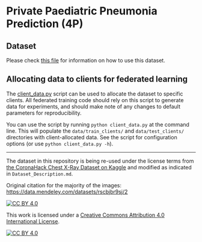 # Private Paediatric Pneumonia Prediction (4P)


## Dataset 
Please check [this file](docs/Dataset_Description.md) for information on how to use this dataset.

## Allocating data to clients for federated learning
The [client_data.py](common/client_data.py) script can be used to allocate the dataset to specific clients. All federated training code should rely on this script to generate data for experiments, and should make note of any changes to default parameters for reproducibility.

You can use the script by running `python client_data.py` at the command line. This will populate the `data/train_clients/` and `data/test_clients/` directories with client-allocated data. See the script for configuration options (or use `python client_data.py -h`).

___

The dataset in this repository is being re-used under the license terms from [the CoronaHack Chest X-Ray Dataset on Kaggle](https://www.kaggle.com/praveengovi/coronahack-chest-xraydataset) and modified as indicated in `Dataset_Description.md`.

Original citation for the majority of the images: https://data.mendeley.com/datasets/rscbjbr9sj/2

[![CC BY 4.0][cc-by-shield]][cc-by]

This work is licensed under a [Creative Commons Attribution 4.0 International
License][cc-by].

[![CC BY 4.0][cc-by-image]][cc-by]

[cc-by]: http://creativecommons.org/licenses/by/4.0/
[cc-by-image]: https://i.creativecommons.org/l/by/4.0/88x31.png
[cc-by-shield]: https://img.shields.io/badge/License-CC%20BY%204.0-lightgrey.svg
